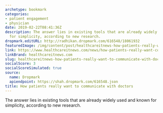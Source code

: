 ```yaml
---
archetype: bookmark
categories:
- patient engagement
- physician
date: 2019-02-22T08:41:36Z
description: The answer lies in existing tools that are already widely used and known
  for simplicity, according to new research.
dropmark.editURL: http://radhikan.dropmark.com/616548/18061932
featuredImage: /img/content/post/healthcareitnews-how-patients-really-want-to-communicate-with-doctors.png
link: https://www.healthcareitnews.com/news/how-patients-really-want-communicate-doctors
linkBrand: healthcareitnews.com
slug: healthcareitnews-how-patients-really-want-to-communicate-with-doctors
socialScore: 3
socialScoreSimulated: true
source:
  name: Dropmark
  apiendpoint: https://shah.dropmark.com/616548.json
title: How patients really want to communicate with doctors
---
```

The answer lies in existing tools that are already widely used and known for simplicity, according to new research.